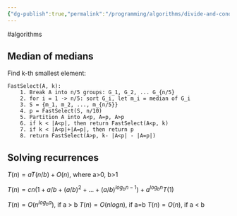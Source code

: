 ```yaml
---
{"dg-publish":true,"permalink":"/programming/algorithms/divide-and-conquer/","created":"","updated":""}
---
```


#algorithms 
## Median of medians
Find k-th smallest element:
```
FastSelect(A, k):
	1. Break A into n/5 groups: G_1, G_2, ... G_{n/5}
	2. for i = 1 -> n/5: sort G_i, let m_i = median of G_i
	3. S = {m_1, m_2, ..., m_{n/5}}
	4. p = FastSelect(S, n/10)
	5. Partition A into A<p, A=p, A>p
	6. if k < |A<p|, then return FastSelect(A<p, k)
	7. if k < |A<p|+|A=p|, then return p
	8. return FastSelect(A>p, k- |A<p| - |A=p|)
```
## Solving recurrences
$T(n) = aT(n/b) + O(n)$, where a>0, b>1

$T(n) = cn(1 + a/b + (a/b)^2 + ... + (a/b)^{log_b{n-1}}) + a^{log_b{n}}T(1)$

$T(n) = O(n^{log_b{a}})$, if a > b
$T(n) = O(n log{n})$, if a=b
$T(n) = O(n)$, if a < b